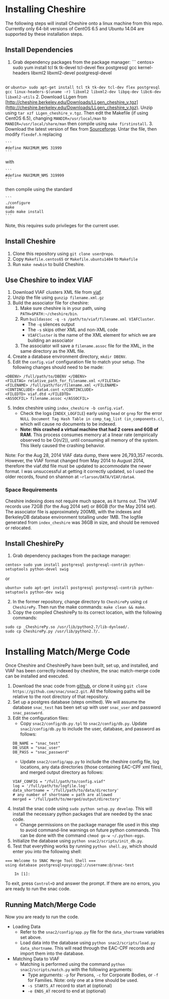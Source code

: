 Installing Cheshire
===========================

The following steps will install Cheshire onto a linux machine from this repo.  Currently only 64-bit versions of CentOS 6.5 and Ubuntu 14.04 are supported by these installation steps.

Install Dependencies
------------------------

1. Grab dependency packages from the package manager:
        ```
        centos> sudo yum install tcl tk tk-devel tcl-devel flex postgresql gcc kernel-headers libxml2 libxml2-devel postgresql-devel
	```
or
	```
        ubuntu> sudo apt-get install tcl tk tk-dev tcl-dev flex postgresql gcc linux-headers-$(uname -r) libxml2 libxml2-dev libpq-dev libc6-dev libxml2-utils
        ```
2. Download LLgen from [http://cheshire.berkeley.edu/Downloads/LLgen_cheshire_v.tgz](http://cheshire.berkeley.edu/Downloads/LLgen_cheshire_v.tgz).  Unzip using `tar xzf LLgen_cheshire_v.tgz`.  Then edit the Makefile (if using CentOS 6.5), changing
        ```
	MANDIR=/usr/local/man
        ```
to
        ```
	MANDIR=/usr/local/share/man
        ```
then compile using `make firstinstall`.
3. Download the latest version of flex from [Sourceforge](http://sourceforge.net/projects/flex/).  Untar the file, then modify `flexdef.h` replacing

	```
	#define MAXIMUM_NMS 31999
	```
with

	```
	#define MAXIMUM_NMS 319999
	```
then compile using the standard

	```
	./configure
	make
	sudo make install
	```
Note, this requires sudo privileges for the current user.

Install Cheshire
--------------------

1. Clone this repository using `git clone user@repo`.
2. Copy `Makefile.centos65` or `Makefile.ubuntu1404` to `Makefile`
3. Run `make newbin` to build Cheshire.

Use Cheshire to index VIAF
----------------------

1. Download VIAF clusters XML file from [viaf](http://viaf.org/viaf/data/).
2. Unzip the file using `gunzip filename.xml.gz`
3. Build the associator file for cheshire:
	1. Make sure cheshire is in your path, using `PATH=$PATH:~/cheshire/bin`.
	2. Run `buildassoc -q -s /path/to/viaf/filename.xml VIAFCluster`.
		* The `-q` silences output
		* The `-s` skips other XML and non-XML code
		* `VIAFCluster` is the name of the XML element for which we are building an associator
	3. The associator will save a `filename.assoc` file for the XML, in the same directory as the XML file.
6. Create a database environment directory, `mkdir DBENV`.
5. Edit the `config.viaf` configuration file to match your setup.  The following changes should need to be made:  
```
<DBENV> /full/path/to/DBENV </DBENV>
<FILETAG> relative_path_for_filename.xml </FILETAG>
<FILENAME> /full/path/for/filename.xml </FILENAME>
<CONTINCLUDE> data4.cont </CONTINCLUDE>
<FILEDTD> viaf.dtd </FILEDTD>
<ASSOCFIL> filename.assoc </ASSOCFIL>
```
5. Index cheshire using `index_cheshire -b config.viaf`.
	* Check the logs (`INDEX_LOGFILE`) early using `head` or `grep` for the error `NULL Document Tag Hash Table in comp_tag_list (in_components.c)`, which will cause no documents to be indexed.
	* **Note: this crashed a virtual machine that had 2 cores and 6GB of RAM.** This process consumes memory at a linear rate (empirically observed to be O(n/2)), until consuming all memory of the system.  This likely caused the crashing behavior.

Note: For the Aug 28, 2014 VIAF data dump, there were 26,793,357 records.  However, the VIAF format changed from May 2014 to August 2014, therefore the viaf.dtd file must be updated to accommodate the newer format.  I was unsuccessful at getting it correctly updated, so I used the older records, found on shannon at `~rlarson/DATA/VIAF/data4`.

### Space Requirements

Cheshire indexing does not require much space, as it turns out.  The VIAF records use 72GB (for the Aug 2014 set) or 86GB (for the May 2014 set).  The associator file is approximately 200MB, with the indexes and BerkeleyDB database environment totalling under 1MB.  The logfile generated from `index_cheshire` was 36GB in size, and should be removed or relocated.

Install CheshirePy
--------------------------------

1. Grab dependency packages from the package manager:  
```
centos> sudo yum install postgresql postgresql-contrib python-setuptools python-devel swig
```
or  
```
ubuntu> sudo apt-get install postgresql postgresql-contrib python-setuptools python-dev swig 
```
2. In the former repository, change directory to `CheshirePy` using `cd CheshirePy`.  Then run the make commands: `make clean && make`.
3. Copy the compiled CheshirePy to its correct location, with the following commands:  
```
sudo cp _CheshirePy.so /usr/lib/python2.7/lib-dynload/.
sudo cp CheshirePy.py /usr/lib/python2.7/.
```


Installing Match/Merge Code
================================

Once Cheshire and CheshirePy have been built, set up, and installed, and VIAF has been correctly indexed by cheshire, the snac match-merge code can be installed and executed.

1. Download the snac code from [github](https://github.com/snac/snac2), or clone it using `git clone https://github.com/snac/snac2.git`.  All the following paths will be relative to the root directory of that repository.
2. Set up a postgres database (steps omitted).  We will assume the database `snac_test` has been set up with user `snac_user` and password `snac_password`.
3. Edit the configuration files:
	* Copy `snac2/config/db.py.tpl` to `snac2/config/db.py`.  Update `snac2/config/db.py` to include the user, database, and password as follows:  
	```
	DB_NAME = "snac_test"
	DB_USER = "snac_user"
	DB_PASS = "snac_password"
	```
	* Update `snac2/config/app.py` to include the cheshire config file, log locations, any data directories (those containing EAC-CPF xml files), and merged output directory as follows:  
	```
	VIAF_CONFIG = "/full/path/to/config.viaf"
	log = '/full/path/to/logfile.log'
	data_shortname = '/full/path/to/data/directory'
	# any number of shortname = path are allowed
	merged = '/full/path/to/merged/output/directory'
	```
4. Install the snac code using `sudo python setup.py develop`.  This will install the necessary python packages that are needed by the snac code.
	* Change permissions on the package manager file used in this step to avoid command-line warnings on future python commands.  This can be done with the command `chmod go-w ~/.python-eggs`.
5. Initialize the database using `python snac2/scripts/init_db.py`.
6. Test that everything works by running `python shell.py`, which should enter you into the following shell:  
```
=== Welcome to SNAC Merge Tool Shell ===
using database postgresql+psycopg2://username:@/snac-test
	 
	In [1]: 
```
To exit, press `Control+D` and answer the prompt.  If there are no errors, you are ready to run the snac code.

Running Match/Merge Code
------------------------

Now you are ready to run the code.

* Loading Data
	* Refer to the `snac2/config/app.py` file for the `data_shortname` variables set above.
	* Load data into the database using `python snac2/scripts/load.py data_shortname`.  This will read through the EAC-CPF records and import them into the database.
* Matching Data to VIAF
	* Matching is performed using the command `python snac2/scripts/match.py` with the following arguments:
		* Type arguments: `-p` for Persons, `-c` for Corporate Bodies, or `-f` for Families.  Note: only one at a time should be used.
		* `-s STARTS_AT` record to start at (optional)
		* `-e ENDS_AT` record to end at (optional)
